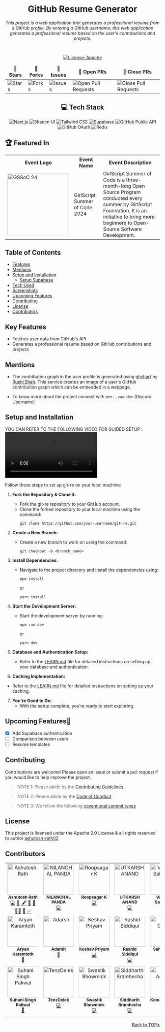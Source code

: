 <div align="center">

# GitHub Resume Generator

<i>This project is a web application that generates a professional resume from a GitHub profile. By entering a GitHub username, this web application generates a professional resume based on the user's contributions and projects.</i>

</div>

<div align = "center">
<br>

[![License: Apache](https://img.shields.io/badge/License-Apache-red.svg)](http://www.apache.org/licenses/)

<table align="center">
    <thead align="center">
        <tr border: 1px;>
            <td><b>🌟 Stars</b></td>
            <td><b>🍴 Forks</b></td>
            <td><b>🐛 Issues</b></td>
            <td><b>🔔 Open PRs</b></td>
            <td><b>🔕 Close PRs</b></td>
        </tr>
     </thead>
    <tbody>
         <tr>
            <td><img alt="Stars" src="https://img.shields.io/github/stars/ashutosh-rath02/git-re?style=flat&logo=github"/></td>
             <td><img alt="Forks" src="https://img.shields.io/github/forks/ashutosh-rath02/git-re?style=flat&logo=github"/></td>
            <td><img alt="Issues" src="https://img.shields.io/github/issues/ashutosh-rath02/git-re?style=flat&logo=github"/></td>
            <td><img alt="Open Pull Requests" src="https://img.shields.io/github/issues-pr/ashutosh-rath02/git-re?style=flat&logo=github"/></td>
           <td><img alt="Close Pull Requests" src="https://img.shields.io/github/issues-pr-closed/ashutosh-rath02/git-re?style=flat&color=critical&logo=github"/></td>
        </tr>
    </tbody>
</table>
</div>

<div align="center">

## 💻 Tech Stack

![Next.js](https://img.shields.io/badge/Next.js-000000?style=for-the-badge&logo=next.js&logoColor=white)
![Shadcn UI](https://img.shields.io/badge/Shadcn%20UI-%23FF69B4?style=for-the-badge&logo=github&logoColor=white)
![Tailwind CSS](https://img.shields.io/badge/tailwindcss-%2338B2AC.svg?style=for-the-badge&logo=tailwind-css&logoColor=white)
![Supabase](https://img.shields.io/badge/Supabase-3954E1?style=for-the-badge&logo=supabase&logoColor=white)
![GitHub Public API](https://img.shields.io/badge/GitHub%20Public%20API-181717?style=for-the-badge&logo=github&logoColor=white)
![GitHub OAuth](https://img.shields.io/badge/GitHub%20OAuth-181717?style=for-the-badge&logo=github&logoColor=white)
![Redis](https://img.shields.io/badge/redis-%23DD0031.svg?style=for-the-badge&logo=redis&logoColor=white)

</div>

## 🏆 Featured In

<div align="center">

<table>

   <tr>
      <th>Event Logo</th>
      <th>Event Name</th>
      <th>Event Description</th>
   </tr>
   <tr>
      <td><img src=".github/assets/gssoc24.png" width="200" height="auto" loading="lazy" alt="GSSoC 24"/></td>
      <td>GirlScript Summer of Code 2024</td>
      <td>GirlScript Summer of Code is a three-month-long Open Source Program conducted every summer by GirlScript Foundation. It is an initiative to bring more beginners to Open-Source Software Development.</td>
   </tr>

</table>

</div>

## Table of Contents

- [Features](https://github.com/ashutosh-rath02/git-re?tab=readme-ov-file#features)
- [Mentions](https://github.com/ashutosh-rath02/git-re?tab=readme-ov-file#mentions)
- [Setup and Installation](https://github.com/ashutosh-rath02/git-re?tab=readme-ov-file#setup-and-installation)
  - [Setup Supabase](https://github.com/ashutosh-rath02/git-re/blob/main/LEARN.md)
- [Tech Used](https://github.com/ashutosh-rath02/git-re?tab=readme-ov-file#tech-used)
- [Screenshots](https://github.com/ashutosh-rath02/git-re?tab=readme-ov-file#screenshot)
- [Upcoming Features](https://github.com/ashutosh-rath02/git-re?tab=readme-ov-file#upcoming-features)
- [Contributing](https://github.com/ashutosh-rath02/git-re?tab=readme-ov-file#contributing)
- [License](https://github.com/ashutosh-rath02/git-re?tab=readme-ov-file#license)
- [Contributors](https://github.com/ashutosh-rath02/git-re?tab=readme-ov-file#contributors)

## Key Features

- Fetches user data from GitHub's API
- Generates a professional resume based on GitHub contributions and projects

## Mentions

- The contribution graph in the user profile is generated using [ghchart](https://ghchart.rshah.org/) by [Rushi Shah](https://github.com/2016rshah). This service creates an image of a user's GitHub contribution graph which can be embedded in a webpage.

- To know more about the project connect with me : `.vasudev` (Discord Username)

## Setup and Installation

YOU CAN REFER TO THE FOLLOWING VIDEO FOR GUIDED SETUP :
<video controls src="public/GIT-RE Project Setup.mp4" title="Git-re Setup and Installation Video"></video>

Follow these steps to set up git-re on your local machine:

1. **Fork the Repository & Clone it:**

   - Fork the git-re repository to your GitHub account.
   - Clone the forked repository to your local machine using the command:
     ```
     git clone https://github.com/your-username/git-re.git
     ```

2. **Create a New Branch:**

   - Create a new branch to work on using the command:
     ```
     git checkout -b <branch_name>
     ```

3. **Install Dependencies:**

   - Navigate to the project directory and install the dependencies using:
     ```
     npm install
     ```
     or
     ```
     yarn install
     ```

4. **Start the Development Server:**

   - Start the development server by running:
     ```
     npm run dev
     ```
     or
     ```
     yarn dev
     ```

5. **Database and Authentication Setup:**
   - Refer to the [LEARN.md](/LEARN.md) file for detailed instructions on setting up your database and authentication.
6. **Caching Implementation:**

- Refer to the [LEARN.md](/LEARN.md) file for detailed instructions on setting up your caching.

7. **You're Good to Go:**
   - With the setup complete, you're ready to start exploring.

## Upcoming Features🎉

- [x] Add Supabase authentication
- [ ] Comparison between users
- [ ] Resume templates

## Contributing

Contributions are welcome! Please open an issue or submit a pull request if you would like to help improve the project.

> NOTE 1: Please abide by the [Contributing Guidelines](https://github.com/ashutosh-rath02/git-re/blob/master/CONTRIBUTING.md).

> NOTE 2: Please abide by the [Code of Conduct](https://github.com/ashutosh-rath02/git-re/blob/master/CODE_OF_CONDUCT.md).

> NOTE 3: We follow the following [coventional commit types](https://github.com/pvdlg/conventional-commit-types)

## License

This project is licensed under the Apache 2.0 License & all rights reserved to author [ashutosh-rath02](https://github.com/ashutosh-rath02)

## Contributors

<!-- ALL-CONTRIBUTORS-LIST:START - Do not remove or modify this section -->
<!-- prettier-ignore-start -->
<!-- markdownlint-disable -->
<table>
  <tbody>
    <tr>
      <td align="center" valign="top" width="14.28%"><a href="https://ashutoshrath.vercel.app/"><img src="https://avatars.githubusercontent.com/u/85403534?v=4?s=100" width="100px;" alt="Ashutosh Rath"/><br /><sub><b>Ashutosh Rath</b></sub></a><br /><a href="#code-ashutosh-rath02" title="Code">💻</a> <a href="#data-ashutosh-rath02" title="Data">🔣</a> <a href="#content-ashutosh-rath02" title="Content">🖋</a> <a href="#doc-ashutosh-rath02" title="Documentation">📖</a> <a href="#design-ashutosh-rath02" title="Design">🎨</a> <a href="#mentoring-ashutosh-rath02" title="Mentoring">🧑‍🏫</a> <a href="#projectManagement-ashutosh-rath02" title="Project Management">📆</a> <a href="#tutorial-ashutosh-rath02" title="Tutorials">✅</a></td>
      <td align="center" valign="top" width="14.28%"><a href="https://www.linkedin.com/in/nilanchal-panda/"><img src="https://avatars.githubusercontent.com/u/110488337?v=4?s=100" width="100px;" alt="NILANCHAL PANDA"/><br /><sub><b>NILANCHAL PANDA</b></sub></a><br /><a href="#code-NilanchalaPanda" title="Code">💻</a></td>
      <td align="center" valign="top" width="14.28%"><a href="https://github.com/RoopsagarK"><img src="https://avatars.githubusercontent.com/u/107497296?v=4?s=100" width="100px;" alt="Roopsagar K"/><br /><sub><b>Roopsagar K</b></sub></a><br /><a href="#code-RoopsagarK" title="Code">💻</a></td>
      <td align="center" valign="top" width="14.28%"><a href="https://www.linkedin.com/in/utkarshanand93"><img src="https://avatars.githubusercontent.com/u/29487686?v=4?s=100" width="100px;" alt="UTKARSH ANAND"/><br /><sub><b>UTKARSH ANAND</b></sub></a><br /><a href="#code-growupanand" title="Code">💻</a></td>
      <td align="center" valign="top" width="14.28%"><a href="https://github.com/VanshikaSabharwal"><img src="https://avatars.githubusercontent.com/u/143436704?v=4?s=100" width="100px;" alt="Vanshika Sabharwal"/><br /><sub><b>Vanshika Sabharwal</b></sub></a><br /><a href="#code-VanshikaSabharwal" title="Code">💻</a></td>
      <td align="center" valign="top" width="14.28%"><a href="http://dhairyashah.dev"><img src="https://avatars.githubusercontent.com/u/65452005?v=4?s=100" width="100px;" alt="Dhairya Shah"/><br /><sub><b>Dhairya Shah</b></sub></a><br /><a href="#code-dhairyathedev" title="Code">💻</a> <a href="#maintenance-dhairyathedev" title="Maintenance">🚧</a></td>
      <td align="center" valign="top" width="14.28%"><a href="https://www.ratishjain.tech/"><img src="https://avatars.githubusercontent.com/u/43003421?v=4?s=100" width="100px;" alt="Ratish jain"/><br /><sub><b>Ratish jain</b></sub></a><br /><a href="#code-ratishjain12" title="Code">💻</a></td>
    </tr>
    <tr>
      <td align="center" valign="top" width="14.28%"><a href="https://github.com/SpaciousCoder78"><img src="https://avatars.githubusercontent.com/u/88923986?v=4?s=100" width="100px;" alt="Aryan Karamtoth"/><br /><sub><b>Aryan Karamtoth</b></sub></a><br /><a href="#doc-SpaciousCoder78" title="Documentation">📖</a></td>
      <td align="center" valign="top" width="14.28%"><a href="http://jinxvi-portfolio.vercel.app"><img src="https://avatars.githubusercontent.com/u/120160355?v=4?s=100" width="100px;" alt="Adarsh"/><br /><sub><b>Adarsh</b></sub></a><br /><a href="#doc-jinx-vi-0" title="Documentation">📖</a></td>
      <td align="center" valign="top" width="14.28%"><a href="https://github.com/kshavp"><img src="https://avatars.githubusercontent.com/u/95236968?v=4?s=100" width="100px;" alt="Keshav Priyam"/><br /><sub><b>Keshav Priyam</b></sub></a><br /><a href="#code-kshavp" title="Code">💻</a></td>
      <td align="center" valign="top" width="14.28%"><a href="http://rashid-siddiqui.netlify.app"><img src="https://avatars.githubusercontent.com/u/124426004?v=4?s=100" width="100px;" alt="Rashid Siddiqui"/><br /><sub><b>Rashid Siddiqui</b></sub></a><br /><a href="#code-RashidSiddiqui2004" title="Code">💻</a></td>
      <td align="center" valign="top" width="14.28%"><a href="https://github.com/Sahilll15"><img src="https://avatars.githubusercontent.com/u/109215419?v=4?s=100" width="100px;" alt="Sahil Chalke"/><br /><sub><b>Sahil Chalke</b></sub></a><br /><a href="#code-Sahilll15" title="Code">💻</a></td>
      <td align="center" valign="top" width="14.28%"><a href="https://github.com/Asymtode712"><img src="https://avatars.githubusercontent.com/u/115717746?v=4?s=100" width="100px;" alt="Siddheya Kulkarni"/><br /><sub><b>Siddheya Kulkarni</b></sub></a><br /><a href="#doc-Asymtode712" title="Documentation">📖</a></td>
      <td align="center" valign="top" width="14.28%"><a href="https://github.com/IbrahimDev00"><img src="https://avatars.githubusercontent.com/u/147825977?v=4?s=100" width="100px;" alt="Ibrahim Chikani"/><br /><sub><b>Ibrahim Chikani</b></sub></a><br /><a href="#code-IbrahimDev00" title="Code">💻</a></td>
    </tr>
    <tr>
      <td align="center" valign="top" width="14.28%"><a href="https://github.com/suhanipaliwal"><img src="https://avatars.githubusercontent.com/u/161575955?v=4?s=100" width="100px;" alt="Suhani Singh Paliwal"/><br /><sub><b>Suhani Singh Paliwal</b></sub></a><br /><a href="#doc-suhanipaliwal" title="Documentation">📖</a></td>
      <td align="center" valign="top" width="14.28%"><a href="https://tenzindelekportfolio.vercel.app/"><img src="https://avatars.githubusercontent.com/u/122612557?v=4?s=100" width="100px;" alt="TenzDelek"/><br /><sub><b>TenzDelek</b></sub></a><br /><a href="#code-TenzDelek" title="Code">💻</a></td>
      <td align="center" valign="top" width="14.28%"><a href="https://github.com/Swastik19Nit"><img src="https://avatars.githubusercontent.com/u/122457803?v=4?s=100" width="100px;" alt="Swastik Bhowmick"/><br /><sub><b>Swastik Bhowmick</b></sub></a><br /><a href="#code-Swastik19Nit" title="Code">💻</a></td>
      <td align="center" valign="top" width="14.28%"><a href="https://github.com/Sid-80"><img src="https://avatars.githubusercontent.com/u/101277141?v=4?s=100" width="100px;" alt="Siddharth Bramhecha"/><br /><sub><b>Siddharth Bramhecha</b></sub></a><br /><a href="#code-Sid-80" title="Code">💻</a></td>
      <td align="center" valign="top" width="14.28%"><a href="https://github.com/komal-agarwal5"><img src="https://avatars.githubusercontent.com/u/122633300?v=4?s=100" width="100px;" alt="Komal Agarwal "/><br /><sub><b>Komal Agarwal </b></sub></a><br /><a href="#code-komal-agarwal5" title="Code">💻</a></td>
    </tr>
  </tbody>
</table>

<p align="right"><a href="#top">Back to TOP🔝</a></p>

<!-- markdownlint-restore -->
<!-- prettier-ignore-end -->

<!-- ALL-CONTRIBUTORS-LIST:END -->
